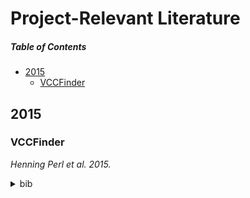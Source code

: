 # Project-Relevant Literature

##### Table of Contents
- [2015](#2015)
  * [VCCFinder](#vccfinder)

## 2015

### VCCFinder

_Henning Perl et al. 2015._
<details><summary>bib</summary>

```
@inproceedings{perl2015vccfinder,
  title={VCCFinder}: {F}inding potential vulnerabilities in open-source projects to assist code audits},
  author={Perl, Henning and Dechand, Sergej and Smith, Matthew and Arp, Daniel and Yamaguchi, Fabian and Rieck, Konrad and Fahl, Sascha and Acar, Yasemin},
  booktitle={{Proceedings of the 22nd ACM SIGSAC Conference on Computer and Communications Security}},
  pages={426--437},
  year={2015},
  organization={ACM}
}
```

</details>

